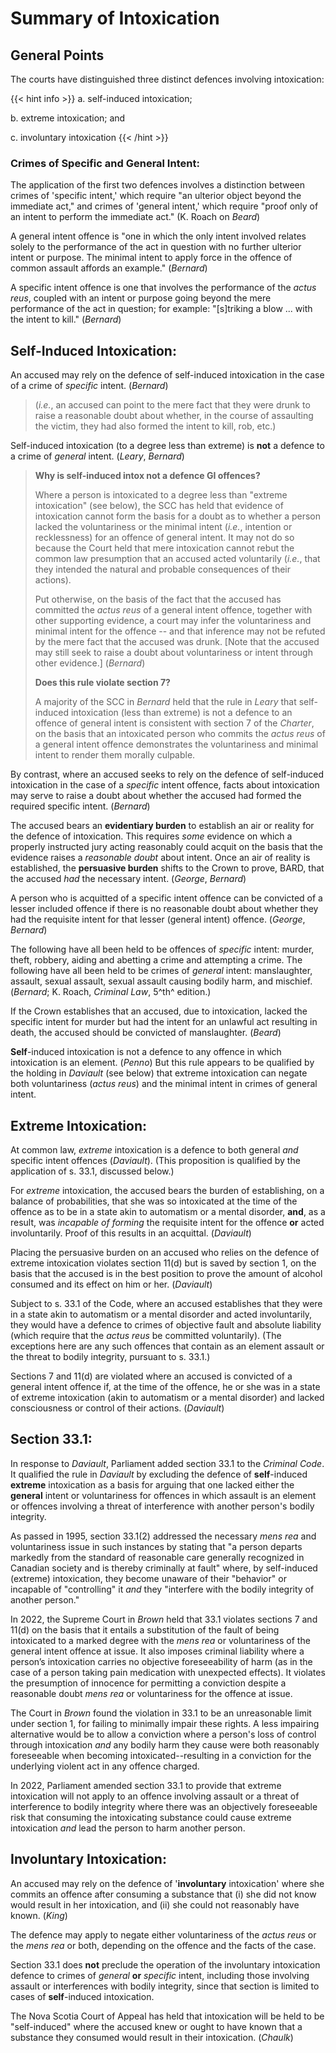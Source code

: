 # Summary of Intoxication

## General Points

The courts have distinguished three distinct defences involving
intoxication:

{{< hint info >}}
a.  self-induced intoxication;

b.  extreme intoxication; and

c.  involuntary intoxication
{{< /hint >}}

### Crimes of Specific and General Intent:

The application of the first two defences involves a distinction between
crimes of 'specific intent,' which require "an ulterior object beyond
the immediate act," and crimes of 'general intent,' which require "proof
only of an intent to perform the immediate act." (K. Roach on *Beard*)

A general intent offence is "one in which the only intent involved
relates solely to the performance of the act in question with no further
ulterior intent or purpose. The minimal intent to apply force in the
offence of common assault affords an example." (*Bernard*)

A specific intent offence is one that involves the performance of the
*actus reus*, coupled with an intent or purpose going beyond the mere
performance of the act in question; for example: "\[s\]triking a blow
... with the intent to kill." (*Bernard*)

## Self-Induced Intoxication:

An accused may rely on the defence of self-induced intoxication in the
case of a crime of *specific* intent. (*Bernard*)

> (*i.e.*, an accused can point to the mere fact that they were drunk to
> raise a reasonable doubt about whether, in the course of assaulting
> the victim, they had also formed the intent to kill, rob, etc.)

Self-induced intoxication (to a degree less than extreme) is **not** a
defence to a crime of *general* intent. (*Leary*, *Bernard*)

> **Why is self-induced intox not a defence GI offences?**
>
>Where a person
> is intoxicated to a degree less than "extreme intoxication" (see
> below), the SCC has held that evidence of intoxication cannot form the
> basis for a doubt as to whether a person lacked the voluntariness or
> the minimal intent (*i.e.*, intention or recklessness) for an offence
> of general intent. It may not do so because the Court held that mere
> intoxication cannot rebut the common law presumption that an accused
> acted voluntarily (*i.e.*, that they intended the natural and probable
> consequences of their actions).
>
> Put otherwise, on the basis of the
> fact that the accused has committed the *actus reus* of a general
> intent offence, together with other supporting evidence, a court may
> infer the voluntariness and minimal intent for the offence -- and that
> inference may not be refuted by the mere fact that the accused was
> drunk. \[Note that the accused may still seek to raise a doubt about
> voluntariness or intent through other evidence.\] (*Bernard*)
>
> **Does this rule violate section 7?**
>
>A majority of the SCC in
> *Bernard* held that the rule in *Leary* that self-induced intoxication
> (less than extreme) is not a defence to an offence of general intent
> is consistent with section 7 of the *Charter*, on the basis that an
> intoxicated person who commits the *actus reus* of a general intent
> offence demonstrates the voluntariness and minimal intent to render
> them morally culpable.

By contrast, where an accused seeks to rely on the defence of
self-induced intoxication in the case of a *specific* intent offence,
facts about intoxication may serve to raise a doubt about whether the
accused had formed the required specific intent. (*Bernard*)

The accused bears an **evidentiary burden** to establish an air or
reality for the defence of intoxication. This requires *some* evidence
on which a properly instructed jury acting reasonably could acquit on
the basis that the evidence raises a *reasonable doubt* about intent.
Once an air of reality is established, the **persuasive burden** shifts
to the Crown to prove, BARD, that the accused *had* the necessary
intent. (*George*, *Bernard*)

A person who is acquitted of a specific intent offence can be convicted
of a lesser included offence if there is no reasonable doubt about
whether they had the requisite intent for that lesser (general intent)
offence. (*George*, *Bernard*)

The following have all been held to be offences of *specific* intent:
murder, theft, robbery, aiding and abetting a crime and attempting a
crime. The following have all been held to be crimes of *general*
intent: manslaughter, assault, sexual assault, sexual assault causing
bodily harm, and mischief. (*Bernard*; K. Roach, *Criminal Law*, 5^th^
edition.)

If the Crown establishes that an accused, due to intoxication, lacked
the specific intent for murder but had the intent for an unlawful act
resulting in death, the accused should be convicted of manslaughter.
(*Beard*)

**Self**-induced intoxication is not a defence to any offence in which
intoxication is an element. (*Penno*) But this rule appears to be
qualified by the holding in *Daviault* (see below) that extreme
intoxication can negate both voluntariness (*actus reus*) and the
minimal intent in crimes of general intent.

## Extreme Intoxication:

At common law, *extreme* intoxication is a defence to both general *and*
specific intent offences (*Daviault*). (This proposition is
qualified by the application of s. 33.1, discussed below.)

For *extreme* intoxication, the accused bears the burden of
establishing, on a balance of probabilities, that she was so intoxicated
at the time of the offence as to be in a state akin to automatism or a
mental disorder, **and**, as a result, was *incapable of forming*
the requisite intent for the offence **or** acted involuntarily. Proof of this results in an acquittal.
(*Daviault*)

Placing the persuasive burden on an accused who relies on the defence of extreme intoxication violates section 11(d) but is saved by section 1, on the basis that the
accused is in the best position to prove the amount of alcohol consumed
and its effect on him or her. (*Daviault*)

Subject to s. 33.1 of the Code, where an accused establishes that they were in a state akin to automatism or a mental disorder and acted
involuntarily, they would have a defence to crimes of objective fault and
absolute liability (which require that the *actus reus* be committed
voluntarily). (The exceptions here are any such offences that contain as
an element assault or the threat to bodily integrity, pursuant to s.
33.1.)

Sections 7 and 11(d) are violated where an accused is convicted of a
general intent offence if, at the time of the offence, he or she was in
a state of extreme intoxication (akin to automatism or a mental
disorder) and lacked consciousness or control of their actions. (*Daviault*)

## Section 33.1:

In response to *Daviault*, Parliament added section 33.1 to the *Criminal Code*. It qualified the rule in *Daviault* by excluding the defence of **self**-induced **extreme** intoxication as a basis for arguing that one lacked either the **general** intent or voluntariness for offences in which assault is an element or offences involving a threat of interference with another person's bodily integrity.

As passed in 1995, section 33.1(2) addressed the necessary *mens rea* and voluntariness issue in such instances by stating that "a person departs markedly from
the standard of reasonable care generally recognized in Canadian society
and is thereby criminally at fault" where, by self-induced (extreme)
intoxication, they become unaware of their "behavior" or incapable of
"controlling" it *and* they "interfere with the bodily integrity of
another person."

In 2022, the Supreme Court in *Brown* held that 33.1 violates sections 7 and 11(d) on the basis that it entails a substitution of the fault of being intoxicated to a marked degree with the *mens rea* or voluntariness of the general intent offence at issue. It also imposes criminal liability where a person’s intoxication carries no objective foreseeability of harm (as in the case of a person taking pain medication with unexpected effects). It violates the presumption of innocence for permitting a conviction despite a reasonable doubt *mens rea* or voluntariness for the offence at issue.

The Court in *Brown* found the violation in 33.1 to be an unreasonable limit under section 1, for failing to minimally impair these rights. A less impairing alternative would be to allow a conviction where a person's loss of control through intoxication *and* any bodily harm they cause were both reasonably foreseeable when becoming intoxicated--resulting in a conviction for the underlying violent act in any offence charged.

In 2022, Parliament amended section 33.1 to provide that extreme intoxication will not apply to an offence involving assault or a threat of interference to bodily integrity where there was an objectively foreseeable risk that consuming the intoxicating substance could cause extreme intoxication *and* lead the person to harm another person.

## Involuntary Intoxication:

An accused may rely on the defence of '**involuntary** intoxication'
where she commits an offence after consuming a substance that (i) she
did not know would result in her intoxication, and (ii) she could not
reasonably have known. (*King*)

The defence may apply to negate either voluntariness of the *actus reus*
or the *mens rea* or both, depending on the offence and the facts of the
case.

Section 33.1 does **not** preclude the operation of the involuntary
intoxication defence to crimes of *general* **or** *specific* intent,
including those involving assault or interferences with bodily
integrity, since that section is limited to cases of **self**-induced
intoxication.

The Nova Scotia Court of Appeal has held that intoxication will be held
to be "self-induced" where the accused knew or ought to have known that
a substance they consumed would result in their intoxication. (*Chaulk*)
